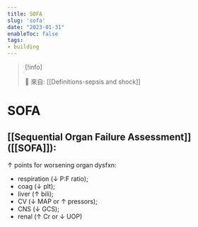 ```yaml
---
title: SOFA
slug: 'sofa'
date: "2023-01-31"
enableToc: false
tags:
- building
---
```


> [!info]
>
> 🌱 來自: [[Definitions-sepsis and shock]]

# SOFA

## [[Sequential Organ Failure Assessment]] ([[SOFA]]):
↑ points for worsening organ dysfxn:

* respiration (↓ P:F ratio);
* coag (↓ plt);
* liver (↑ bili);
* CV (↓ MAP or ↑ pressors);
* CNS (↓ GCS);
* renal (↑ Cr or ↓ UOP)
